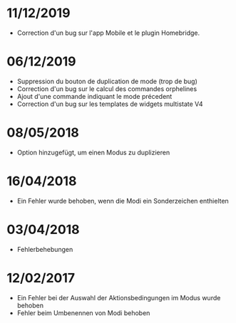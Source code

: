# 11/12/2019

- Correction d'un bug sur l'app Mobile et le plugin Homebridge.

# 06/12/2019

- Suppression du bouton de duplication de mode (trop de bug)
- Correction d'un bug sur le calcul des commandes orphelines
- Ajout d'une commande indiquant le mode précedent
- Correction d'un bug sur les templates de widgets multistate V4

# 08/05/2018

- Option hinzugefügt, um einen Modus zu duplizieren

# 16/04/2018

- Ein Fehler wurde behoben, wenn die Modi ein Sonderzeichen enthielten

# 03/04/2018

- Fehlerbehebungen

# 12/02/2017

- Ein Fehler bei der Auswahl der Aktionsbedingungen im Modus wurde behoben
- Fehler beim Umbenennen von Modi behoben

